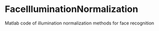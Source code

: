# FaceIlluminationNormalization
Matlab code of  illumination normalization methods for face recognition
